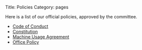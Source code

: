 Title: Policies
Category: pages

Here is a list of our official policies, approved by the committee.

+ [Code of Conduct]({filename}/pages/code-of-conduct.md)
+ [Constitution]({filename}/pages/constitution.md)
+ [Machine Usage Agreement]({filename}/pages/mua.md)
+ [Office Policy]({filename}/pages/office-policy.md)
